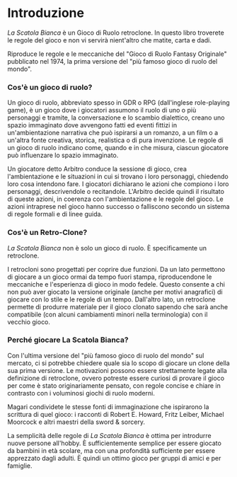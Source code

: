 # Introduzione

*La Scatola Bianca* è un Gioco di Ruolo retroclone. In questo libro troverete le regole del gioco e non vi servirà nient'altro che matite, carta e dadi.

Riproduce le regole e le meccaniche del "Gioco di Ruolo Fantasy Originale" pubblicato nel 1974, la prima versione del "più famoso gioco di ruolo del mondo".

### Cos'è un gioco di ruolo?

Un gioco di ruolo, abbreviato spesso in GDR o RPG (dall'inglese role-playing game), è un gioco dove i giocatori assumono il ruolo di uno o più personaggi e tramite, la conversazione e lo scambio dialettico, creano uno spazio immaginato dove avvengono fatti ed eventi fittizi in un'ambientazione narrativa che può ispirarsi a un romanzo, a un film o a un'altra fonte creativa, storica, realistica o di pura invenzione. Le regole di un gioco di ruolo indicano come, quando e in che misura, ciascun giocatore può influenzare lo spazio immaginato.

Un giocatore detto Arbitro conduce la sessione di gioco, crea l'ambientazione e le situazioni in cui si trovano i loro personaggi, chiedendo loro cosa intendono fare. I giocatori dichiarano le azioni che compiono i loro personaggi, descrivendole o recitandole. L'Arbitro decide quindi il risultato di queste azioni, in coerenza con l'ambientazione e le regole del gioco. Le azioni intraprese nel gioco hanno successo o falliscono secondo un sistema di regole formali e di linee guida.

### Cos'è un Retro-Clone? 
*La Scatola Bianca* non è solo un gioco di ruolo. È specificamente un retroclone.

I retrocloni sono progettati per coprire due funzioni. Da un lato permettono di giocare a un gioco ormai da tempo fuori stampa, riproducendone le meccaniche e l'esperienza di gioco in modo fedele. Questo consente a chi non può aver giocato la versione originale (anche per motivi anagrafici) di giocare con lo stile e le regole di un tempo. Dall'altro lato, un retroclone permette di produrre materiale per il gioco clonato sapendo che sarà anche compatibile (con alcuni cambiamenti minori nella terminologia) con il vecchio gioco. 

### Perché giocare La Scatola Bianca?
Con l'ultima versione del "più famoso gioco di ruolo del mondo" sul mercato, ci si potrebbe chiedere quale sia lo scopo di giocare un clone della sua prima versione. Le motivazioni possono essere strettamente legate alla definizione di retroclone, ovvero potreste essere curiosi di provare il gioco per come è stato originariamente pensato, con regole concise e chiare in contrasto con i voluminosi giochi di ruolo moderni. 

Magari condividete le stesse fonti di immaginazione che ispirarono la scrittura di quel gioco: i racconti di Robert E. Howard, Fritz Leiber, Michael Moorcock e altri maestri della sword & sorcery.

La semplicità delle regole di *La Scatola Bianca* è ottima per introdurre nuove persone all'hobby. È sufficientemente semplice per essere giocato da bambini in età scolare, ma con una profondità sufficiente per essere apprezzato dagli adulti. È quindi un ottimo gioco per gruppi di amici e per famiglie.